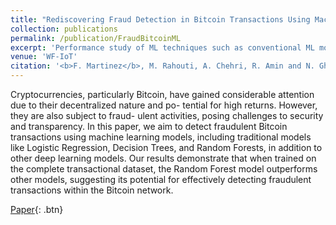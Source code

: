 ```yaml
---
title: "Rediscovering Fraud Detection in Bitcoin Transactions Using Machine Learning Models"
collection: publications
permalink: /publication/FraudBitcoinML
excerpt: 'Performance study of ML techniques such as conventional ML models, regular MLP architectures, and graph convolutional networks to accurately detect fraudulent transactions in the Bitcoin Blockchain.'
venue: 'WF-IoT'
citation: '<b>F. Martinez</b>, M. Rahouti, A. Chehri, R. Amin and N. Ghani, "Rediscovering Fraud Detection in Bitcoin Transactions Using Machine Learning Models," 2023 IEEE 9th World Forum on Internet of Things (WF-IoT), Aveiro, Portugal, 2023, pp. 1-6, doi: 10.1109/WF-IoT58464.2023.10539490.'
---
```

Cryptocurrencies, particularly Bitcoin, have gained considerable attention due to their decentralized nature and po- tential for high returns. However, they are also subject to fraud- ulent activities, posing challenges to security and transparency. In this paper, we aim to detect fraudulent Bitcoin transactions using machine learning models, including traditional models like Logistic Regression, Decision Trees, and Random Forests, in addition to other deep learning models. Our results demonstrate that when trained on the complete transactional dataset, the Random Forest model outperforms other models, suggesting its potential for effectively detecting fraudulent transactions within the Bitcoin network.

[Paper](https://ieeexplore.ieee.org/abstract/document/10539490){: .btn}